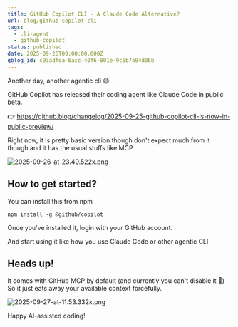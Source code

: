 ```yaml
---
title: GitHub Copilot CLI - A Claude Code Alternative?
url: blog/github-copilot-cli
tags:
  - cli-agent
  - github-copilot
status: published
date: 2025-09-26T00:00:00.000Z
qblog_id: c93adfea-6acc-40f6-801e-9c5b7a94d0bb
---
```


Another day, another agentic cli 😅

GitHub Copilot has released their coding agent like Claude Code in public beta.

👉 https://github.blog/changelog/2025-09-25-github-copilot-cli-is-now-in-public-preview/

Right now, it is pretty basic version though don't expect much from it though and it has the usual stuffs like MCP

![2025-09-26-at-23.49.522x.png](https://images.nesin.io/f_auto,q_auto/qblog/AIEngineerGuide/2025-09/ul85kks2upms3gqmm0rq)

## How to get started?
You can install this from npm

```shell
npm install -g @github/copilot
```

Once you've installed it, login with your GitHub account.

And start using it like how you use Claude Code or other agentic CLI.

## Heads up!
It comes with GitHub MCP by default (and currently you can't disable it 🙈) - So it just eats away your available context forcefully.

![2025-09-27-at-11.53.332x.png](https://images.nesin.io/f_auto,q_auto/qblog/AIEngineerGuide/2025-09/ep2zyogjmcud7nxs4sea)

Happy AI-assisted coding!